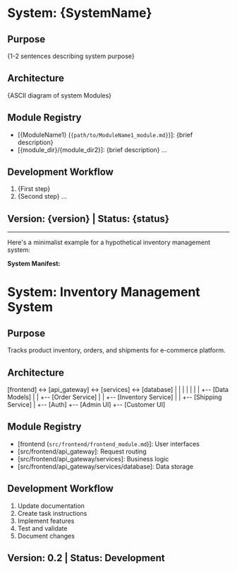 # System: {SystemName}

## Purpose
{1-2 sentences describing system purpose}

## Architecture
{ASCII diagram of system Modules}

## Module Registry
- [{ModuleName1} (`{path/to/ModuleName1_module.md}`)]: {brief description}
- [{module_dir}/{module_dir2}]: {brief description}
...

## Development Workflow
1. {First step}
2. {Second step}
...

## Version: {version} | Status: {status}

---

Here's a minimalist example for a hypothetical inventory management system:

**System Manifest:**

# System: Inventory Management System

## Purpose
Tracks product inventory, orders, and shipments for e-commerce platform.

## Architecture
[frontend] <-> [api_gateway] <-> [services] <-> [database]
  |                |             |            |
  |                |             |            +-- [Data Models]
  |                |             +-- [Order Service]
  |                |             +-- [Inventory Service] 
  |                |             +-- [Shipping Service]
  |                +-- [Auth]
  +-- [Admin UI]
  +-- [Customer UI]

## Module Registry
- [frontend (`src/frontend/frontend_module.md`)]: User interfaces
- [src/frontend/api_gateway]: Request routing
- [src/frontend/api_gateway/services]: Business logic
- [src/frontend/api_gateway/services/database]: Data storage

## Development Workflow
1. Update documentation
2. Create task instructions
3. Implement features
4. Test and validate
5. Document changes

## Version: 0.2 | Status: Development